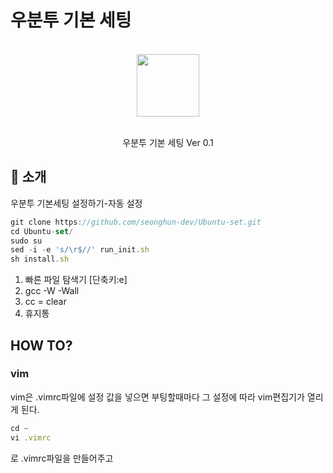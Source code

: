 # 우분투 기본 세팅
<div align="center">
  <br/>
  <img src="https://upload.wikimedia.org/wikipedia/commons/1/16/Ubuntu_and_Ubuntu_Server_Icon.png" width="100" />
  <br/>
  <br/>
  <p>
    우분투 기본 세팅 Ver 0.1 <br>
  </p>
  </p>
</div>


## :mega: 소개

우분투 기본세팅 설정하기-자동 설정
```jsx
git clone https://github.com/seonghun-dev/Ubuntu-set.git
cd Ubuntu-set/
sudo su
sed -i -e 's/\r$//' run_init.sh
sh install.sh
```


1. 빠른 파일 탐색기 [단축키:e]
3. gcc -W -Wall
4. cc = clear
5. 휴지통


## HOW TO?

### vim
vim은 .vimrc파일에 설정 값을 넣으면 부팅할때마다 그 설정에 따라 vim편집기가 열리게 된다.

```jsx
cd ~
vi .vimrc
```

로 .vimrc파일을 만들어주고
